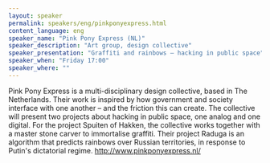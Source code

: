 ```yaml
---
layout: speaker
permalink: speakers/eng/pinkponyexpress.html
content_language: eng
speaker_name: "Pink Pony Express (NL)"
speaker_description: "Art group, design collective"
speaker_presentation: "Graffiti and rainbows – hacking in public space"
speaker_when: "Friday 17:00"
speaker_where: ""
---
```


Pink Pony Express is a multi-disciplinary design collective, based in The Netherlands. Their work is inspired by how government and society interface with one another – and the friction this can create.
The collective will present two projects about hacking in public space, one analog and one digital. 
For the project Spuiten of Hakken, the collective works together with a master stone carver to immortalise graffiti. Their project Raduga is an algorithm that predicts rainbows over Russian territories, in response to Putin's dictatorial regime.
http://www.pinkponyexpress.nl/
